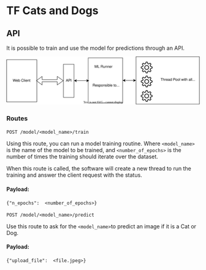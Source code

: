 # TF Cats and Dogs

## API

It is possible to train and use the model for predictions through an API.

![API software schema](./schema.svg)

### Routes

`POST /model/<model_name>/train`

Using this route, you can run a model training routine. Where `<model_name>` is the name of the model to be trained, and `<number_of_epochs>` is the number of times the training should iterate over the dataset.

When this route is called, the software will create a new thread to run the training and answer the client request with the status.

#### Payload:

```
{"n_epochs":  <number_of_epochs>}
```

`POST /model/<model_name>/predict`

Use this route to ask for the `<model_name>`to predict an image if it is a Cat or Dog.


#### Payload:

```
{"upload_file":  <file.jpeg>}
```
